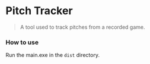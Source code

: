 # Pitch Tracker

> A tool used to track pitches from a recorded game.

### How to use

Run the main.exe in the `dist` directory.